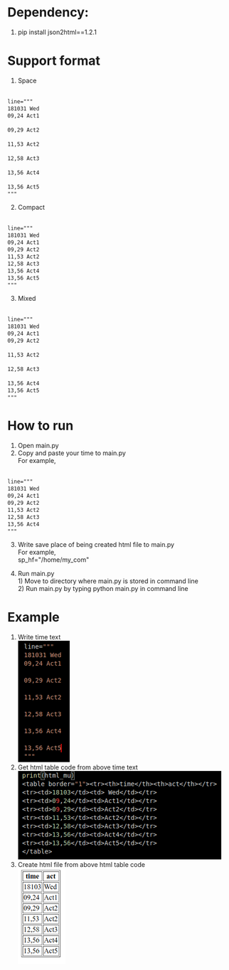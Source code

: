 # Dependency:
1. pip install json2html==1.2.1

# Support format
1. Space
<pre><code>
line="""
181031 Wed
09,24 Act1

09,29 Act2

11,53 Act2

12,58 Act3

13,56 Act4

13,56 Act5
"""
</pre></code>

2. Compact
<pre><code>
line="""
181031 Wed
09,24 Act1
09,29 Act2
11,53 Act2
12,58 Act3
13,56 Act4
13,56 Act5
"""
</pre></code>

3. Mixed
<pre><code>
line="""
181031 Wed
09,24 Act1
09,29 Act2

11,53 Act2

12,58 Act3

13,56 Act4
13,56 Act5
"""
</code></pre>  

# How to run
1. Open main.py  
2. Copy and paste your time to main.py  
For example,
<pre><code>
line="""
181031 Wed
09,24 Act1
09,29 Act2
11,53 Act2
12,58 Act3
13,56 Act4
"""
</code></pre>  

3. Write save place of being created html file to main.py  
For example,  
sp_hf="/home/my_com"

4. Run main.py  
1\) Move to directory where main.py is stored in command line  
2\) Run main.py by typing python main.py in command line

# Example
1. Write time text  
![001_line](https://raw.githubusercontent.com/youngminpark2559/myapp/master/manage/myth/pics/001_line.png)
2. Get html table code from above time text  
![002_html_table_code](https://raw.githubusercontent.com/youngminpark2559/myapp/master/manage/myth/pics/002_html_table_code.png)
3. Create html file from above html table code  
![003_html](https://raw.githubusercontent.com/youngminpark2559/myapp/master/manage/myth/pics/003_html.png)
